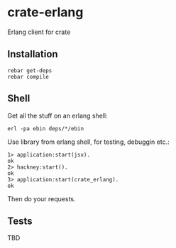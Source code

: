 crate-erlang
============

Erlang client for crate

Installation
------------

```
rebar get-deps
rebar compile
```

Shell
-----

Get all the stuff on an erlang shell:

```
erl -pa ebin deps/*/ebin
```

Use library from erlang shell, for testing, debuggin etc.:

```
1> application:start(jsx).
ok
2> hackney:start().
ok
3> application:start(crate_erlang).
ok
```

Then do your requests.



Tests
-----

TBD


